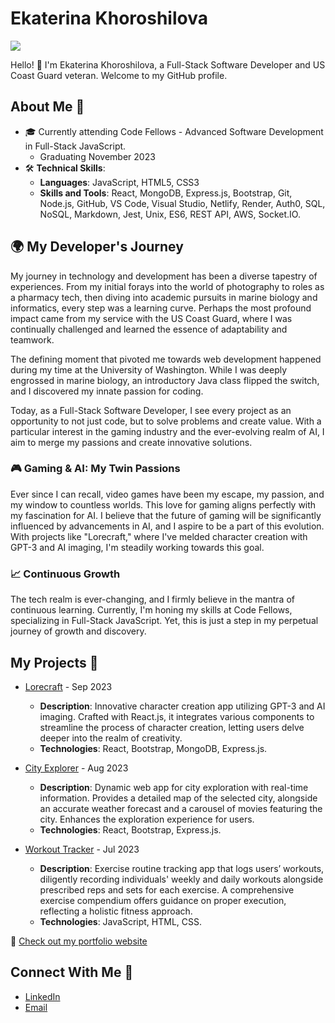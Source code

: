 # Ekaterina Khoroshilova

![](https://komarev.com/ghpvc/?username=KatKho&style=plastic)

Hello! 👋 I'm Ekaterina Khoroshilova, a Full-Stack Software Developer and US Coast Guard veteran. Welcome to my GitHub profile.

## About Me 📌

- 🎓 Currently attending Code Fellows - Advanced Software Development in Full-Stack JavaScript.
  - Graduating November 2023
- 🛠️ **Technical Skills**:
  - **Languages**: JavaScript, HTML5, CSS3
  - **Skills and Tools**: React, MongoDB, Express.js, Bootstrap, Git, Node.js, GitHub, VS Code, Visual Studio, Netlify, Render, Auth0, SQL, NoSQL, Markdown, Jest, Unix, ES6, REST API, AWS, Socket.IO.

## 🌍 My Developer's Journey

My journey in technology and development has been a diverse tapestry of experiences. From my initial forays into the world of photography to roles as a pharmacy tech, then diving into academic pursuits in marine biology and informatics, every step was a learning curve. Perhaps the most profound impact came from my service with the US Coast Guard, where I was continually challenged and learned the essence of adaptability and teamwork.

The defining moment that pivoted me towards web development happened during my time at the University of Washington. While I was deeply engrossed in marine biology, an introductory Java class flipped the switch, and I discovered my innate passion for coding.

Today, as a Full-Stack Software Developer, I see every project as an opportunity to not just code, but to solve problems and create value. With a particular interest in the gaming industry and the ever-evolving realm of AI, I aim to merge my passions and create innovative solutions.

### 🎮 Gaming & AI: My Twin Passions

Ever since I can recall, video games have been my escape, my passion, and my window to countless worlds. This love for gaming aligns perfectly with my fascination for AI. I believe that the future of gaming will be significantly influenced by advancements in AI, and I aspire to be a part of this evolution. With projects like "Lorecraft," where I've melded character creation with GPT-3 and AI imaging, I'm steadily working towards this goal.

### 📈 Continuous Growth

The tech realm is ever-changing, and I firmly believe in the mantra of continuous learning. Currently, I'm honing my skills at Code Fellows, specializing in Full-Stack JavaScript. Yet, this is just a step in my perpetual journey of growth and discovery.

## My Projects 🚀

- [Lorecraft](https://github.com/Lore-Craft) - Sep 2023
  - **Description**: Innovative character creation app utilizing GPT-3 and AI imaging. Crafted with React.js, it integrates various components to streamline the process of character creation, letting users delve deeper into the realm of creativity.
  - **Technologies**: React, Bootstrap, MongoDB, Express.js.

- [City Explorer](https://github.com/KatKho/city-explorer) - Aug 2023
  - **Description**: Dynamic web app for city exploration with real-time information. Provides a detailed map of the selected city, alongside an accurate weather forecast and a carousel of movies featuring the city. Enhances the exploration experience for users.
  - **Technologies**: React, Bootstrap, Express.js.

- [Workout Tracker](https://github.com/201-workout/201-workout) - Jul 2023
  - **Description**: Exercise routine tracking app that logs users’ workouts, diligently recording individuals' weekly and daily workouts alongside prescribed reps and sets for each exercise. A comprehensive exercise compendium offers guidance on proper execution, reflecting a holistic fitness approach.
  - **Technologies**: JavaScript, HTML, CSS.

🔗 [Check out my portfolio website](https://ekaterina-portfolio.netlify.app/)

## Connect With Me 🤝

- [LinkedIn](https://www.linkedin.com/in/ekaterina-khoroshilova/)
- [Email](mailto:ek.khorosh@gmail.com)
